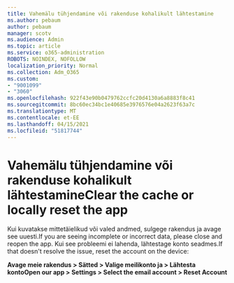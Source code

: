 ```yaml
---
title: Vahemälu tühjendamine või rakenduse kohalikult lähtestamine
ms.author: pebaum
author: pebaum
manager: scotv
ms.audience: Admin
ms.topic: article
ms.service: o365-administration
ROBOTS: NOINDEX, NOFOLLOW
localization_priority: Normal
ms.collection: Adm_O365
ms.custom:
- "9001099"
- "3060"
ms.openlocfilehash: 922f43e90b0479762ccfc20d4130a6a8883f8c41
ms.sourcegitcommit: 8bc60ec34bc1e40685e3976576e04a2623f63a7c
ms.translationtype: MT
ms.contentlocale: et-EE
ms.lasthandoff: 04/15/2021
ms.locfileid: "51817744"
---
```

# <a name="clear-the-cache-or-locally-reset-the-app"></a><span data-ttu-id="0ac35-102">Vahemälu tühjendamine või rakenduse kohalikult lähtestamine</span><span class="sxs-lookup"><span data-stu-id="0ac35-102">Clear the cache or locally reset the app</span></span>

<span data-ttu-id="0ac35-103">Kui kuvatakse mittetäielikud või valed andmed, sulgege rakendus ja avage see uuesti.</span><span class="sxs-lookup"><span data-stu-id="0ac35-103">If you are seeing incomplete or incorrect data, please close and reopen the app.</span></span>  <span data-ttu-id="0ac35-104">Kui see probleemi ei lahenda, lähtestage konto seadmes.</span><span class="sxs-lookup"><span data-stu-id="0ac35-104">If that doesn't resolve the issue, reset the account on the device:</span></span> 

<span data-ttu-id="0ac35-105">**Avage meie rakendus > Sätted > Valige meilikonto ja > Lähtesta konto**</span><span class="sxs-lookup"><span data-stu-id="0ac35-105">**Open our app > Settings > Select the email account > Reset Account**</span></span>